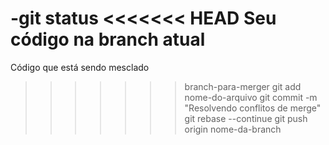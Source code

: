 -git status
<<<<<<< HEAD
Seu código na branch atual
=======
Código que está sendo mesclado
>>>>>>> branch-para-merger
git add nome-do-arquivo
git commit -m "Resolvendo conflitos de merge"
git rebase --continue
git push origin nome-da-branch
